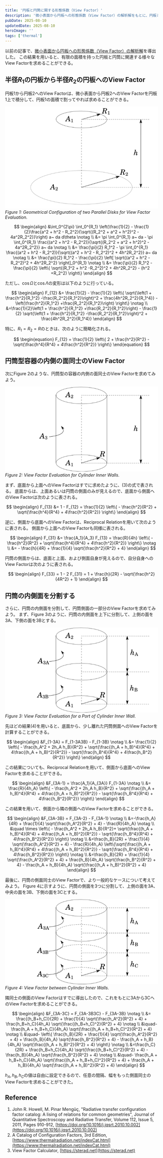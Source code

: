 ```yaml
---
title: '円板と円筒に関する形態係数（View Factor）'
description: '微小表面から円板への形態係数（View Factor）の解析解をもとに、円板と円板、円板と円筒、円筒と円筒の形態係数を導出します。'
pubDate: 2025-08-10
updatedDate: 2025-08-10
heroImage: ''
tags: ['thermal']
---
```


以前の記事で、[微小表面から円板への形態係数（View Factor）の解析解](https://thermocraft.space/ja/articles/disk-viewfactor/)を導出した。
この結果を用いると、有限の面積を持った円板と円筒に関連する様々なView Factorを求めることができる。

## 半径$R_1$の円板から半径$R_2$の円板へのView Factor

円板1から円板2へのView Factorは、微小表面から円板2へのView Factorを円板1上で積分して、円板1の面積で割ってやれば求めることができる。

![disk-viewfactor-1](../figures/disk-cylinder-viewfactor-1.svg)
_Figure 1: Geometrical Configuration of two Parallel Disks for View Factor Evaluation._

$$
\begin{align}
&\int_0^{2\pi} \int_0^{R_1} \left(\frac{1}{2} - \frac{1}{2}\frac{a^2 + h^2 - R_2^2}{\sqrt{(R_2^2 + a^2 + h^2)^2 - 4a^2R_2^2}}\right) a~ da d\theta \notag \\
&=  \pi \int_0^{R_1} a~ da - \pi \int_0^{R_1} \frac{(a^2 + h^2 - R_2^2)}{\sqrt{(R_2^2 + a^2 + h^2)^2 - 4a^2R_2^2}} a~ da \notag \\
&= \frac{\pi}{2} R_1^2 - \pi \int_0^{R_1} \frac{(a^2 + h^2 - R_2^2)}{\sqrt{(a^2 + h^2 - R_2^2)^2 + 4h^2R_2^2}} a~ da \notag \\
&= \frac{\pi}{2} R_1^2 - \frac{\pi}{2} \left[ \sqrt{(a^2 + h^2 -R_2^2)^2 + 4h^2R_2^2} \right]_0^{R_1} \notag \\
&= \frac{\pi}{2} R_1^2 - \frac{\pi}{2} \left\{  \sqrt{(R_1^2 + h^2 -R_2^2)^2 + 4h^2R_2^2} - (h^2 +R_2^2) \right\}
\end{align}
$$

ただし、$\cos \Omega$と$\cos \Lambda$の変形は以下のように行っている。

$$
\begin{align}
F_{12} &= \frac{1}{2} - \frac{1}{2} \left\{  \sqrt{\left(1 + \frac{h^2}{R_1^2} -\frac{R_2^2}{R_1^2}\right)^2 + \frac{4h^2R_2^2}{R_1^4}} - \left(\frac{h^2}{R_1^2} +\frac{R_2^2}{R_1^2}\right) \right\} \notag \\
&=\frac{1}{2}\left(1 + \frac{h^2}{R_1^2} +\frac{R_2^2}{R_1^2}\right) - \frac{1}{2}  \sqrt{\left(1 + \frac{h^2}{R_1^2} -\frac{R_2^2}{R_1^2}\right)^2 + \frac{4h^2R_2^2}{R_1^4}}
\end{align}
$$

特に、$R_1 = R_2 = R$のときは、次のように簡略化される。

$$
\begin{equation}
F_{12} = \frac{1}{2} \left\{ 2 + \frac{h^2}{R^2} - \sqrt{\frac{h^4}{R^4} + 4\frac{h^2}{R^2}} \right\}
\end{equation}
$$

## 円筒型容器の内側の面同士のView Factor

次にFigure 2のような、円筒型の容器の内側の面同士のView Factorを求めてみよう。

![disk-viewfactor-2](../figures/disk-cylinder-viewfactor-2.svg)
_Figure 2: View Factor Evaluation for Cylinder Inner Walls._

まず、底面から上面へのView Factorはすでに求めたように、(3)の式で表される。
底面からは、上面あるいは円筒の側面のみが見えるので、底面から側面へのView Factorは次のように表される。

$$
\begin{align}
F_{13} &= 1 - F_{12}
= \frac{1}{2} \left\{  - \frac{h^2}{R^2} + \sqrt{\frac{h^4}{R^4} + 4\frac{h^2}{R^2}} \right\}
\end{align}
$$

逆に、側面から底面へのView Factorは、Reciprocal Relationを用いて次のように表される。
側面から上面へのView Factorも同様に表される。

$$
\begin{align}
F_{31} &= \frac{A_1}{A_3} F_{13}
= \frac{R}{4h} \left\{  - \frac{h^2}{R^2} + \sqrt{\frac{h^4}{R^4} + 4\frac{h^2}{R^2}} \right\} \notag \\
&= - \frac{h}{4R} + \frac{1}{4} \sqrt{\frac{h^2}{R^2} + 4}
\end{align}
$$

円筒の側面からは、底面と上面、および側面自身が見えるので、自分自身へのView Factorは次のように表される。

$$
\begin{align}
F_{33} = 1 - 2 F_{31}
= 1 + \frac{h}{2R} - \sqrt{\frac{h^2}{4R^2} + 1}
\end{align}
$$

## 円筒の内側面を分割する

さらに、円筒の内側面を分割して、円筒側面の一部分のView Factorを求めてみよう。
まず、Figure 3のように、円筒の内側面を上下に分割して、上側の面を3A、下側の面を3Bとする。

![disk-viewfactor-3](../figures/disk-cylinder-viewfactor-3.svg)
_Figure 3: View Factor Evaluation for a Port of Cylinder Inner Wall._

先ほどの結果(4)を用いると、底面から、少し離れた円筒側面へのView Factorを計算することができる。

$$
\begin{align}
&F_{1-3A} = F_{1-3A3B} - F_{1-3B} \notag \\
&= \frac{1}{2} \left\{  - \frac{h_A^2 + 2h_A h_B}{R^2} + \sqrt{\frac{(h_A + h_B)^4}{R^4} + 4\frac{(h_A + h_B)^2}{R^2}} - \sqrt{\frac{h_B^4}{R^4} + 4\frac{h_B^2}{R^2}} \right\}
\end{align}
$$

この結果についても、Reciprocal Relationを用いて、側面から底面へのView Factorを求めることができる。

$$
\begin{align}
&F_{3A-1} = \frac{A_1}{A_{3A}} F_{1-3A} \notag \\
&= \frac{R}{4h_A} \left\{  - \frac{h_A^2 + 2h_A h_B}{R^2} + \sqrt{\frac{(h_A + h_B)^4}{R^4} + 4\frac{(h_A + h_B)^2}{R^2}} - \sqrt{\frac{h_B^4}{R^4} + 4\frac{h_B^2}{R^2}} \right\}
\end{align}
$$

この結果を用いて、側面から隣の側面へのView Factorを求めることができる。

$$
\begin{align}
&F_{3A-3B} = F_{3A-2} - F_{3A-1} \notag \\
&=-\frac{h_A}{4R} + \frac{1}{4} \sqrt{\frac{h_A^2}{R^2} + 4} - \frac{R}{4h_A} \notag \\
&\quad \times \left\{  - \frac{h_A^2 + 2h_A h_B}{R^2}+ \sqrt{\frac{(h_A + h_B)^4}{R^4} + 4\frac{(h_A + h_B)^2}{R^2}} - \sqrt{\frac{h_B^4}{R^4} + 4\frac{h_B^2}{R^2}} \right\} \notag \\
&=\frac{h_B}{2R} + \frac{1}{4} \sqrt{\frac{h_A^2}{R^2} + 4} - \frac{R}{4h_A} \left\{\sqrt{\frac{(h_A + h_B)^4}{R^4} + 4\frac{(h_A + h_B)^2}{R^2}} - \sqrt{\frac{h_B^4}{R^4} + 4\frac{h_B^2}{R^2}} \right\} \notag \\
&=\frac{h_B}{2R} + \frac{1}{4} \sqrt{\frac{h_A^2}{R^2} + 4} + \frac{h_B}{4h_A} \sqrt{\frac{h_B^2}{R^2} + 4} - \frac{h_A + h_B}{4h_A} \sqrt{\frac{(h_A + h_B)^2}{R^2} + 4}
\end{align}
$$

最後に、円筒の側面同士のView Factorで、より一般的なケースについて考えてみよう。
Figure 4に示すように、円筒の側面を3つに分割して、上側の面を3A、中央の面を3B、下側の面を3Cとする。

![disk-viewfactor-4](../figures/disk-cylinder-viewfactor-4.svg)
_Figure 4: View Factor between Cylinder Inner Walls._

隣同士の側面のView Factorはすでに導出したので、これをもとに3Aから3CへのView Factorを求めることができる。

$$
\begin{align}
&F_{3A-3C} = F_{3A-3B3C} - F_{3A-3B} \notag \\
&= \frac{(h_B+h_C)}{2R} + \frac{1}{4} \sqrt{\frac{h_A^2}{R^2} + 4} + \frac{h_B+h_C}{4h_A} \sqrt{\frac{(h_B+h_C)^2}{R^2} + 4} \notag \\
&\quad- \frac{h_A + h_B+h_C}{4h_A} \sqrt{\frac{(h_A + h_B+h_C)^2}{R^2} + 4} \notag \\
&\quad- \left\{ \frac{h_B}{2R} + \frac{1}{4} \sqrt{\frac{h_A^2}{R^2} + 4} + \frac{h_B}{4h_A} \sqrt{\frac{h_B^2}{R^2} + 4} - \frac{h_A + h_B}{4h_A} \sqrt{\frac{(h_A + h_B)^2}{R^2} + 4} \right\} \notag \\
&=\frac{h_C}{2R} + \frac{h_B+h_C}{4h_A} \sqrt{\frac{(h_B+h_C)^2}{R^2} + 4} - \frac{h_B}{4h_A} \sqrt{\frac{h_B^2}{R^2} + 4} \notag \\
&\quad- \frac{h_A + h_B+h_C}{4h_A} \sqrt{\frac{(h_A + h_B+h_C)^2}{R^2} + 4} + \frac{h_A + h_B}{4h_A} \sqrt{\frac{(h_A + h_B)^2}{R^2} + 4}
\end{align}
$$

$h_A, h_B, h_C$の値は自由に設定できるので、任意の間隔、幅をもった側面同士のView Factorを求めることができた。

## Reference

1. John R. Howell, M. Pinar Mengüç, "Radiative transfer configuration factor catalog: A lising of relations for common geometries", Journal of Quantitative Spectroscopy and Radiative Transfer, Volume 112, Issue 5, 2011, Pages 910-912, [https://doi.org/10.1016/j.jqsrt.2010.10.002](https://doi.org/10.1016/j.jqsrt.2010.10.002)
2. A Catalog of Configuration Factors, 3rd Edition, [https://www.thermalradiation.net/indexCat.html](https://www.thermalradiation.net/indexCat.html)
3. View Factor Calculator, [https://sterad.net](https://sterad.net)
